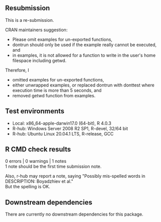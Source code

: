 ## Resubmission
This is a re-submission.

CRAN maintainers suggestion:

- Please omit examples for un-exported functions,
- dontrun should only be used if the example really cannot be executed, and
- in examples, it is not allowed for a function to write in the user's home filespace including getwd.

Therefore, I

- omitted examples for un-exported functions,
- either unwrapped examples, or replaced dontrun with donttest where execution time is more than 5 seconds, and
- removed getwd function from examples.

## Test environments
- Local: x86_64-apple-darwin17.0 (64-bit), R 4.0.3
- R-hub: Windows Server 2008 R2 SP1, R-devel, 32/64 bit
- R-hub: Ubuntu Linux 20.04.1 LTS, R-release, GCC

## R CMD check results
0 errors | 0 warnings | 1 notes  
1 note should be the first time submission note.

Also, r-hub may report a note, saying "Possibly mis-spelled words in DESCRIPTION: Boyadzhiev et al."  
But the spelling is OK.

## Downstream dependencies
There are currently no downstream dependencies for this package.
